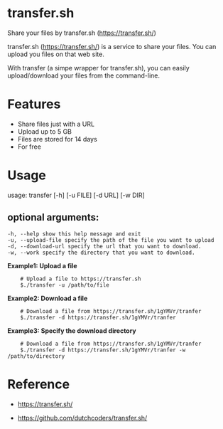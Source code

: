 transfer.sh
===========

Share your files by transfer.sh (https://transfer.sh/)

transfer.sh (https://transfer.sh/) is a service to
share your files.
You can upload you files on that web site.

With transfer (a simpe wrapper for transfer.sh),
you can easily upload/download your files from the command-line.

# Features

  - Share files just with a URL
  - Upload up to 5 GB
  - Files are stored for 14 days
  - For free

# Usage

usage: transfer [-h] [-u FILE] [-d URL] [-w DIR]

## optional arguments:
    -h, --help show this help message and exit
    -u, --upload-file specify the path of the file you want to upload
    -d, --download-url specify the url that you want to download.
    -w, --work specify the directory that you want to download.

**Example1: Upload a file**
```
    # Upload a file to https://transfer.sh
    $./transfer -u /path/to/file
```

**Example2: Download a file**
```
    # Download a file from https://transfer.sh/1gYMVr/tranfer
    $./transfer -d https://transfer.sh/1gYMVr/tranfer
```

**Example3: Specify the download directory**
```
    # Download a file from https://transfer.sh/1gYMVr/tranfer
    $./transfer -d https://transfer.sh/1gYMVr/tranfer -w /path/to/directory
```


# Reference

  + https://transfer.sh/

  + https://github.com/dutchcoders/transfer.sh/
